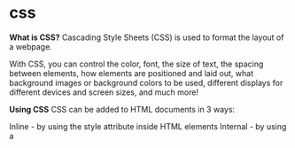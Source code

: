 # css

**What is CSS?**
Cascading Style Sheets (CSS) is used to format the layout of a webpage.

With CSS, you can control the color, font, the size of text, the spacing between elements, how elements are positioned and laid out, what background images or background colors to be used, different displays for different devices and screen sizes, and much more!

**Using CSS**
CSS can be added to HTML documents in 3 ways:

Inline - by using the style attribute inside HTML elements
Internal - by using a <style> element in the <head> section
External - by using a <link> element to link to an external CSS file
The most common way to add CSS, is to keep the styles in external CSS files.

## CSS Colors
Colors are specified using predefined color names, or RGB, HEX, HSL, RGBA, HSLA values.

CSS Background Color
You can set the background color for HTML elements:
Example
<h1 style="background-color:DodgerBlue;">Hello World</h1>
<p style="background-color:Tomato;">Lorem ipsum...</p>


CSS Text Color
You can set the color of text:
Example
<h1 style="color:Tomato;">Hello World</h1>
<p style="color:DodgerBlue;">Lorem ipsum...</p>
<p style="color:MediumSeaGreen;">Ut wisi enim...</p>

CSS Border Color
<h1 style="border:2px solid Tomato;">Hello World</h1>

CSS Color Values
In CSS, colors can also be specified using RGB values, HEX values, HSL values, RGBA values, and HSLA values
Example
<h1 style="background-color:rgb(255, 99, 71);">...</h1>
<h1 style="background-color:#ff6347;">...</h1>
<h1 style="background-color:hsl(9, 100%, 64%);">...</h1>

<h1 style="background-color:rgba(255, 99, 71, 0.5);">...</h1>
<h1 style="background-color:hsla(9, 100%, 64%, 0.5);">...</h1>